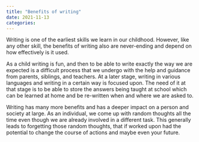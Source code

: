 ```yaml
---
title: "Benefits of writing"
date: 2021-11-13
categories:
---
```


Writing is one of the earliest skills we learn in our childhood. However, like any other skill, the benefits of writing also are never-ending and depend on how effectively is it used.

As a child writing is fun, and then to be able to write exactly the way we are expected is a difficult process that we undergo with the help and guidance from parents, siblings, and teachers. At a later stage, writing in various languages and writing in a certain way is focused upon. The need of it at that stage is to be able to store the answers being taught at school which can be learned at home and be re-written when and where we are asked to.

Writing has many more benefits and has a deeper impact on a person and society at large. As an individual, we come up with random thoughts all the time even though we are already involved in a different task. This generally leads to forgetting those random thoughts, that if worked upon had the potential to change the course of actions and maybe even your future.

